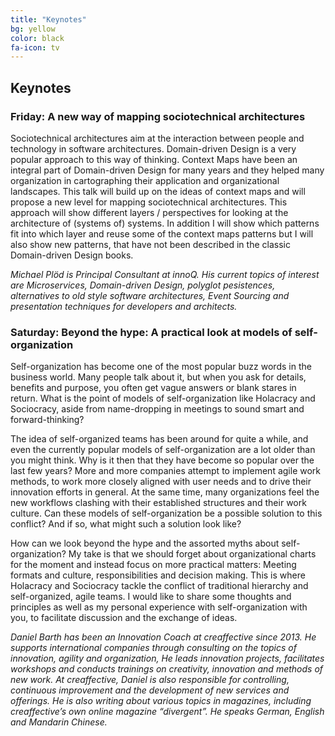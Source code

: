 ```yaml
---
title: "Keynotes"
bg: yellow
color: black
fa-icon: tv
---
```


## Keynotes

### Friday: A new way of mapping sociotechnical architectures

Sociotechnical architectures aim at the interaction between people and technology in 
software architectures. Domain-driven Design is a very popular approach to this way of thinking. 
Context Maps have been an integral part of Domain-driven Design for many years and they helped 
many organization in cartographing their application and organizational landscapes. 
This talk will build up on the ideas of context maps and will propose a new level for 
mapping sociotechnical architectures. This approach will show different layers / perspectives 
for looking at the architecture of (systems of) systems. In addition I will show which patterns 
fit into which layer and reuse some of the context maps patterns but I will also show new patterns, 
that have not been described in the classic Domain-driven Design books.

_Michael Plöd is Principal Consultant at innoQ. His current topics of interest are Microservices, 
Domain-driven Design, polyglot pesistences, alternatives to old style software architectures, 
Event Sourcing and presentation techniques for developers and architects._


### Saturday: Beyond the hype: A practical look at models of self-organization

Self-organization has become one of the most popular buzz words in the business world. 
Many people talk about it, but when you ask for details, benefits and purpose, 
you often get vague answers or blank stares in return. What is the point of models of 
self-organization like Holacracy and Sociocracy, aside from name-dropping in meetings 
to sound smart and forward-thinking? 

The idea of self-organized teams has been around for quite a while, and even the currently 
popular models of self-organization are a lot older than you might think. Why is it then 
that they have become so popular over the last few years? More and more companies attempt 
to implement agile work methods, to work more closely aligned with user needs and to drive 
their innovation efforts in general. At the same time, many organizations feel the 
new workflows clashing with their established structures and their work culture. 
Can these models of self-organization be a possible solution to this conflict? 
And if so, what might such a solution look like?

How can we look beyond the hype and the assorted myths about self-organization? 
My take is that we should forget about organizational charts for the moment and instead 
focus on more practical matters: Meeting formats and culture, responsibilities 
and decision making. This is where Holacracy and Sociocracy tackle the conflict of 
traditional hierarchy and self-organized, agile teams. I would like to share some 
thoughts and principles as well as my personal experience with self-organization 
with you, to facilitate discussion and the exchange of ideas.

_Daniel Barth has been an Innovation Coach at creaffective since 2013. He supports international companies through consulting on the topics of innovation, agility and organization, He leads innovation projects, facilitates workshops and conducts trainings on creativity, innovation and methods of new work.
At creaffective, Daniel is also responsible for controlling, continuous improvement and the development of new services and offerings. He is also writing about various topics in magazines, including creaffective’s own online magazine “divergent”.
He speaks German, English and Mandarin Chinese._
